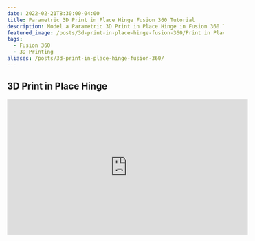 ```yaml
---
date: 2022-02-21T8:30:00-04:00
title: Parametric 3D Print in Place Hinge Fusion 360 Tutorial
description: Model a Parametric 3D Print in Place Hinge in Fusion 360 Tutorial
featured_image: /posts/3d-print-in-place-hinge-fusion-360/Print in Place Pin Hinge Title.jpg
tags:
  - Fusion 360
  - 3D Printing
aliases: /posts/3d-print-in-place-hinge-fusion-360/
---
```


## 3D Print in Place Hinge

<div class="iframe-16-9-container">
<iframe class="youTubeIframe" width="560" height="315" src="https://www.youtube.com/embed/w1o48laHAos?rel=0" title="YouTube video player" frameborder="0" allow="accelerometer; autoplay; clipboard-write; encrypted-media; gyroscope; picture-in-picture; web-share" allowfullscreen></iframe>
</div>
